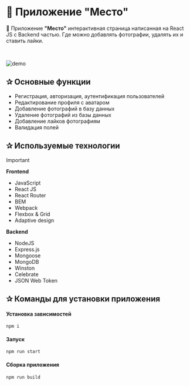 # 🌆 Приложение "Место"

🌆 Приложение **"Место"** интерактивная страница написанная на React JS с Backend частью. Где можно добавлять фотографии, удалять их и ставить лайки.

<!--
> [!NOTE]
> [Ссылка]()
-->

<p>&nbsp;</p>

<img src="https://i.ibb.co/vmfTM6Y/perview-1.png" alt="demo">

<h2>&#10032; Основные функции</h2>

- Регистрация, авторизация, аутентификация пользователей
- Редактирование профиля с аватаром
- Добавление фотографий в базу данных
- Удаление фотографий из базы данных
- Добавление лайков фотографиям
- Валидация полей


<h2>&#10032; Используемые технологии</h2>

> [!IMPORTANT]
> <b>Frontend</b>
> - JavaScript
> - React JS
> - React Router
> - BEM
> - Webpack
> - Flexbox & Grid
> - Adaptive design
>
> <b>Backend</b>
> - NodeJS
> - Express.js
> - Мongoose
> - MongoDB
> - Winston
> - Celebrate
> - JSON Web Token

<h2>&#10032; Команды для установки приложения</h2>

#### Установка зависимостей

```
npm i
```
#### Запуск

```
npm run start
```
#### Сборка приложения

```
npm run build
```
